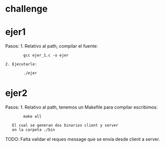 # challenge

# ejer1
Pasos:
	1. Relativo al path, compilar el fuente:
			
			gcc ejer_1.c -o ejer
	
	2. Ejecutarlo:
			
			./ejer

# ejer2
Pasos:
	1. Relativo al path, tenemos un Makefile para compilar
	   escribimos: 
		
			make all
	
	   El cual se generan dos binarios client y server
	   en la carpeta ./bin

TODO:
	Falta validar el reques message que se envía desde client a server.

